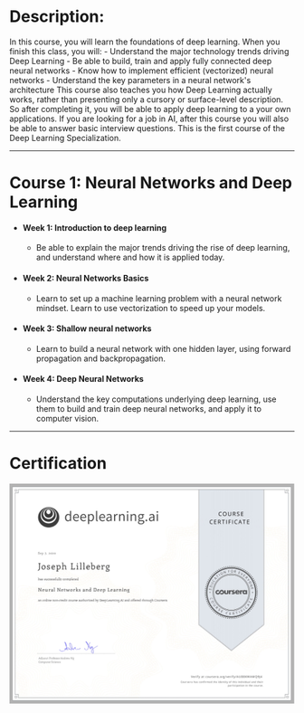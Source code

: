 # Description: 
In this course, you will learn the foundations of deep learning. When you finish this class, you will: - Understand the major technology trends driving Deep Learning - Be able to build, train and apply fully connected deep neural networks - Know how to implement efficient (vectorized) neural networks - Understand the key parameters in a neural network's architecture This course also teaches you how Deep Learning actually works, rather than presenting only a cursory or surface-level description. So after completing it, you will be able to apply deep learning to a your own applications. If you are looking for a job in AI, after this course you will also be able to answer basic interview questions. This is the first course of the Deep Learning Specialization.

---

# Course 1: Neural Networks and Deep Learning
- #### Week 1: Introduction to deep learning
	- Be able to explain the major trends driving the rise of deep learning, and understand where and how it is applied today.
- #### Week 2: Neural Networks Basics
	- Learn to set up a machine learning problem with a neural network mindset. Learn to use vectorization to speed up your models.
- #### Week 3: Shallow neural networks
	- Learn to build a neural network with one hidden layer, using forward propagation and backpropagation.
- #### Week 4: Deep Neural Networks
	- Understand the key computations underlying deep learning, use them to build and train deep neural networks, and apply it to computer vision.

---

# Certification
<p align="center">
  <img src="../Deep Learning Certification Images/Courses/Neural_Networks_and_Deep_Learning.jpg" | width=800 />
</p>
